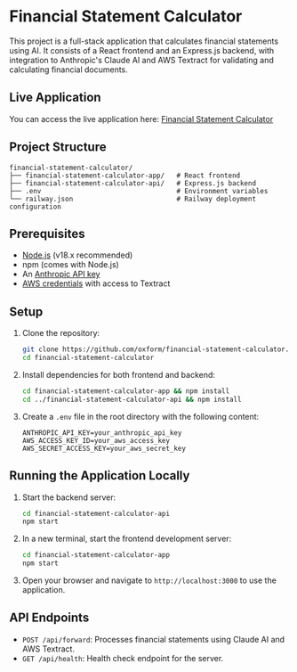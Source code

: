 # Financial Statement Calculator

This project is a full-stack application that calculates financial statements using AI. It consists of a React frontend and an Express.js backend, with integration to Anthropic's Claude AI and AWS Textract for validating and calculating financial documents.

## Live Application

You can access the live application here: [Financial Statement Calculator](https://financial-statement-calculator-production.up.railway.app/)

## Project Structure

```
financial-statement-calculator/
├── financial-statement-calculator-app/   # React frontend
├── financial-statement-calculator-api/   # Express.js backend
├── .env                                  # Environment variables
└── railway.json                          # Railway deployment configuration
```

## Prerequisites

- [Node.js](https://nodejs.org/) (v18.x recommended)
- npm (comes with Node.js)
- An [Anthropic API key](https://www.anthropic.com/)
- [AWS credentials](https://aws.amazon.com/) with access to Textract

## Setup

1. Clone the repository:
   ```bash
   git clone https://github.com/oxform/financial-statement-calculator.git
   cd financial-statement-calculator
   ```

2. Install dependencies for both frontend and backend:
   ```bash
   cd financial-statement-calculator-app && npm install
   cd ../financial-statement-calculator-api && npm install
   ```

3. Create a `.env` file in the root directory with the following content:
   ```env
   ANTHROPIC_API_KEY=your_anthropic_api_key
   AWS_ACCESS_KEY_ID=your_aws_access_key
   AWS_SECRET_ACCESS_KEY=your_aws_secret_key
   ```

## Running the Application Locally

1. Start the backend server:
   ```bash
   cd financial-statement-calculator-api
   npm start
   ```

2. In a new terminal, start the frontend development server:
   ```bash
   cd financial-statement-calculator-app
   npm start
   ```

3. Open your browser and navigate to `http://localhost:3000` to use the application.

## API Endpoints

- `POST /api/forward`: Processes financial statements using Claude AI and AWS Textract.
- `GET /api/health`: Health check endpoint for the server.
